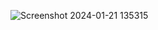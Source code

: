 ![Screenshot 2024-01-21 135315](https://github.com/sekhar-indian/bootstrap/assets/124375666/84366b5f-0994-4e99-8c00-0bea4f939c62)
